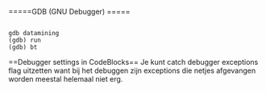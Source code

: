 =====GDB (GNU Debugger) =====

<code>
gdb datamining
(gdb) run
(gdb) bt
</code>

==Debugger settings in CodeBlocks==
Je kunt catch debugger exceptions flag uitzetten want bij het debuggen zijn exceptions die netjes afgevangen worden meestal helemaal niet erg.
